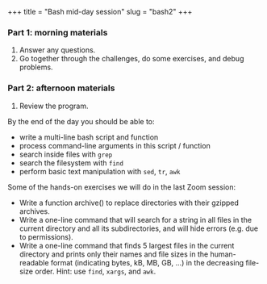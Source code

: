 +++
title = "Bash mid-day session"
slug = "bash2"
+++

<!-- In this session, I will cover the program for today, answer any questions and share the afternoon -->
<!-- exercises. -->

### Part 1: morning materials

1. Answer any questions.
1. Go together through the challenges, do some exercises, and debug problems.

### Part 2: afternoon materials

1. Review the program.

By the end of the day you should be able to:

- write a multi-line bash script and function
- process command-line arguments in this script / function
- search inside files with `grep`
- search the filesystem with `find`
- perform basic text manipulation with `sed`, `tr`, `awk`

Some of the hands-on exercises we will do in the last Zoom session:

- Write a function archive() to replace directories with their gzipped archives.
- Write a one-line command that will search for a string in all files in the current directory and all
  its subdirectories, and will hide errors (e.g. due to permissions).
- Write a one-line command that finds 5 largest files in the current directory and prints only their
  names and file sizes in the human-readable format (indicating bytes, kB, MB, GB, ...) in the decreasing
  file-size order. Hint: use `find`, `xargs`, and `awk`.



